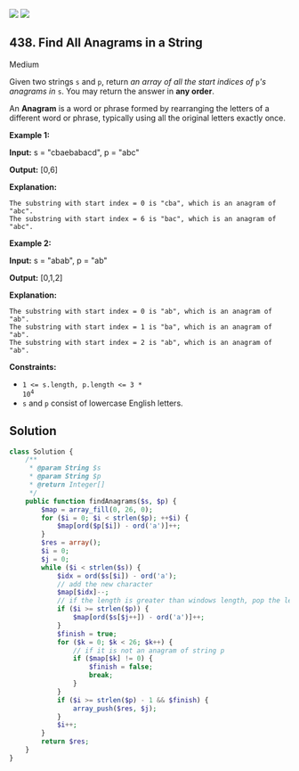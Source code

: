 [![](https://img.shields.io/github/stars/LeetCode-in-Php/LeetCode-in-Php?label=Stars&style=flat-square)](https://github.com/LeetCode-in-Php/LeetCode-in-Php)
[![](https://img.shields.io/github/forks/LeetCode-in-Php/LeetCode-in-Php?label=Fork%20me%20on%20GitHub%20&style=flat-square)](https://github.com/LeetCode-in-Php/LeetCode-in-Php/fork)

## 438\. Find All Anagrams in a String

Medium

Given two strings `s` and `p`, return _an array of all the start indices of_ `p`_'s anagrams in_ `s`. You may return the answer in **any order**.

An **Anagram** is a word or phrase formed by rearranging the letters of a different word or phrase, typically using all the original letters exactly once.

**Example 1:**

**Input:** s = "cbaebabacd", p = "abc"

**Output:** [0,6]

**Explanation:**

    The substring with start index = 0 is "cba", which is an anagram of "abc".
    The substring with start index = 6 is "bac", which is an anagram of "abc". 

**Example 2:**

**Input:** s = "abab", p = "ab"

**Output:** [0,1,2]

**Explanation:**

    The substring with start index = 0 is "ab", which is an anagram of "ab".
    The substring with start index = 1 is "ba", which is an anagram of "ab".
    The substring with start index = 2 is "ab", which is an anagram of "ab". 

**Constraints:**

*   <code>1 <= s.length, p.length <= 3 * 10<sup>4</sup></code>
*   `s` and `p` consist of lowercase English letters.

## Solution

```php
class Solution {
    /**
     * @param String $s
     * @param String $p
     * @return Integer[]
     */
    public function findAnagrams($s, $p) {
        $map = array_fill(0, 26, 0);
        for ($i = 0; $i < strlen($p); ++$i) {
            $map[ord($p[$i]) - ord('a')]++;
        }
        $res = array();
        $i = 0;
        $j = 0;
        while ($i < strlen($s)) {
            $idx = ord($s[$i]) - ord('a');
            // add the new character
            $map[$idx]--;
            // if the length is greater than windows length, pop the left charcater in the window
            if ($i >= strlen($p)) {
                $map[ord($s[$j++]) - ord('a')]++;
            }
            $finish = true;
            for ($k = 0; $k < 26; $k++) {
                // if it is not an anagram of string p
                if ($map[$k] != 0) {
                    $finish = false;
                    break;
                }
            }
            if ($i >= strlen($p) - 1 && $finish) {
                array_push($res, $j);
            }
            $i++;
        }
        return $res;
    }
}
```